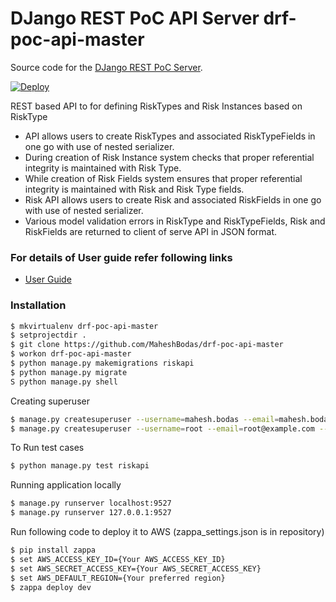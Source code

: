 # DJango REST PoC API Server drf-poc-api-master

Source code for the [DJango REST PoC Server][server].

[server]: https://github.com/MaheshBodas/drf-poc-api-master

[![Deploy](https://www.herokucdn.com/deploy/button.svg)](https://heroku.com/deploy)


REST based API to for defining RiskTypes and Risk Instances based on RiskType

  - API allows users to create RiskTypes and associated RiskTypeFields
in one go with use of nested serializer.
  - During creation of Risk Instance system checks that proper referential integrity
is maintained with Risk Type.
  - While creation of Risk Fields system ensures that proper referential integrity is 
  maintained with Risk and Risk Type fields.
  - Risk API allows users to create Risk and associated RiskFields in one
go with use of nested serializer.
  - Various model validation errors in RiskType and RiskTypeFields, Risk
and RiskFields are returned to client of serve API in JSON format.

### For details of User guide refer following links
- [User Guide](https://github.com/MaheshBodas/drf-poc-api-master/tree/master/blob/DRF-PoC-WebAPI-Presentation.pdf)

### Installation

```sh
$ mkvirtualenv drf-poc-api-master
$ setprojectdir .
$ git clone https://github.com/MaheshBodas/drf-poc-api-master
$ workon drf-poc-api-master 
$ python manage.py makemigrations riskapi
$ python manage.py migrate
S python manage.py shell
```

Creating superuser

```sh
$ manage.py createsuperuser --username=mahesh.bodas --email=mahesh.bodas@gmail.com
$ manage.py createsuperuser --username=root --email=root@example.com --noinput
```
To Run test cases
```sh 
$ python manage.py test riskapi
```
Running application locally
```sh 
$ manage.py runserver localhost:9527
$ manage.py runserver 127.0.0.1:9527
```
Run following code to deploy it to AWS (zappa_settings.json is in repository)
```sh 
$ pip install zappa
$ set AWS_ACCESS_KEY_ID={Your AWS_ACCESS_KEY_ID}
$ set AWS_SECRET_ACCESS_KEY={Your AWS_SECRET_ACCESS_KEY}
$ set AWS_DEFAULT_REGION={Your preferred region}
$ zappa deploy dev
